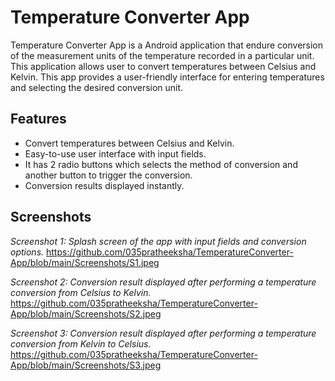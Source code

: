 # Temperature Converter App

Temperature Converter App is a Android application that endure conversion of the measurement units of the temperature recorded in a particular unit. This application allows user to convert temperatures between Celsius and Kelvin. This app provides a user-friendly interface for entering temperatures and selecting the desired conversion unit.
 
## Features

- Convert temperatures between Celsius and Kelvin.
- Easy-to-use user interface with input fields.
- It has 2 radio buttons which selects the method of conversion and another button to trigger the conversion.
- Conversion results displayed instantly.

## Screenshots

*Screenshot 1: Splash screen of the app with input fields and conversion options.*
https://github.com/035pratheeksha/TemperatureConverter-App/blob/main/Screenshots/S1.jpeg

*Screenshot 2: Conversion result displayed after performing a temperature conversion from Celsius to Kelvin.*
https://github.com/035pratheeksha/TemperatureConverter-App/blob/main/Screenshots/S2.jpeg

*Screenshot 3: Conversion result displayed after performing a temperature conversion from Kelvin to Celsius.*
https://github.com/035pratheeksha/TemperatureConverter-App/blob/main/Screenshots/S3.jpeg


